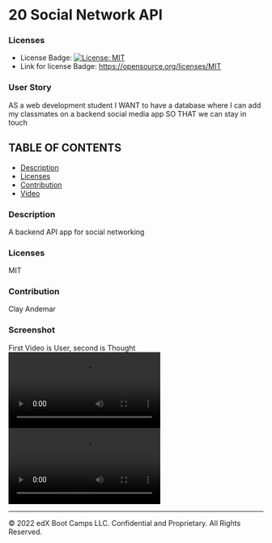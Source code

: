 # 20 Social Network API

  ### Licenses
  * License Badge: [![License: MIT](https://img.shields.io/badge/License-MIT-yellow.svg)](https://opensource.org/licenses/MIT)
  * Link for license Badge: https://opensource.org/licenses/MIT

  ### User Story
  AS a web development student
  I WANT to have a database where I can add my classmates on a backend social media app
  SO THAT we can stay in touch

  ## TABLE OF CONTENTS
  * [Description](#description)
  * [Licenses](#licenses)
  * [Contribution](#contribution)
  * [Video](#Videos)


  ### Description
  A backend API app for social networking

  ### Licenses
  MIT

  ### Contribution
  Clay Andemar



  ### Screenshot
  First Video is User, second is Thought
 ![Video](./Assets/user.mov)
 ![Video](./Assets/thought.mov)



---
© 2022 edX Boot Camps LLC. Confidential and Proprietary. All Rights Reserved.
